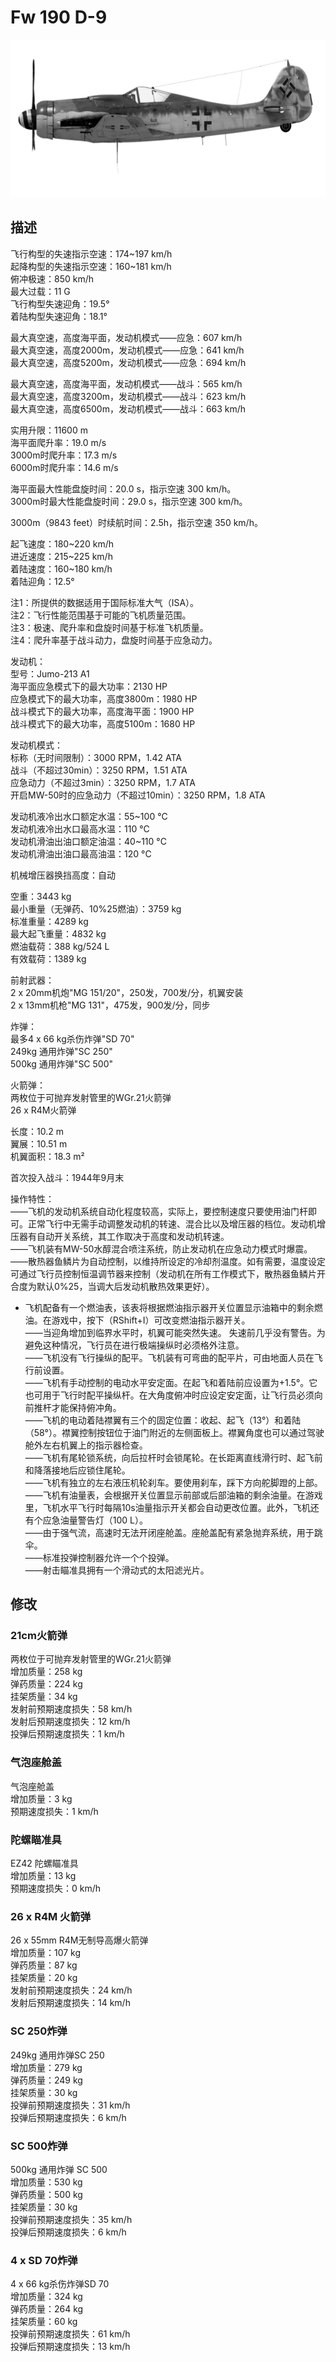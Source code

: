 # Fw 190 D-9  
  
![fw190d9](../images/fw190d9.png)  
  
## 描述  
  
飞行构型的失速指示空速：174~197 km/h  
起降构型的失速指示空速：160~181 km/h  
俯冲极速：850 km/h  
最大过载：11 G  
飞行构型失速迎角：19.5°  
着陆构型失速迎角：18.1°  
  
最大真空速，高度海平面，发动机模式——应急：607 km/h  
最大真空速，高度2000m，发动机模式——应急：641 km/h  
最大真空速，高度5200m，发动机模式——应急：694 km/h  
  
最大真空速，高度海平面，发动机模式——战斗：565 km/h  
最大真空速，高度3200m，发动机模式——战斗：623 km/h  
最大真空速，高度6500m，发动机模式——战斗：663 km/h  
  
实用升限：11600 m  
海平面爬升率：19.0 m/s  
3000m时爬升率：17.3 m/s  
6000m时爬升率：14.6 m/s  
  
海平面最大性能盘旋时间：20.0 s，指示空速 300 km/h。  
3000m时最大性能盘旋时间：29.0 s，指示空速 300 km/h。  
  
3000m（9843 feet）时续航时间：2.5h，指示空速 350 km/h。  
  
起飞速度：180~220 km/h  
进近速度：215~225 km/h  
着陆速度：160~180 km/h  
着陆迎角：12.5°  
  
注1：所提供的数据适用于国际标准大气（ISA）。  
注2：飞行性能范围基于可能的飞机质量范围。  
注3：极速、爬升率和盘旋时间基于标准飞机质量。  
注4：爬升率基于战斗动力，盘旋时间基于应急动力。  
  
发动机：  
型号：Jumo-213 A1  
海平面应急模式下的最大功率：2130 HP  
应急模式下的最大功率，高度3800m：1980 HP  
战斗模式下的最大功率，高度海平面：1900 HP  
战斗模式下的最大功率，高度5100m：1680 HP  
  
发动机模式：  
标称（无时间限制）：3000 RPM，1.42 ATA  
战斗（不超过30min）：3250 RPM，1.51 ATA  
应急动力（不超过3min）：3250 RPM，1.7 ATA  
开启MW-50时的应急动力（不超过10min）：3250 RPM，1.8 ATA  
  
发动机液冷出水口额定水温：55~100 °C  
发动机液冷出水口最高水温：110 °C  
发动机滑油出油口额定油温：40~110 °C  
发动机滑油出油口最高油温：120 °C  
  
机械增压器换挡高度：自动  
  
空重：3443 kg  
最小重量（无弹药、10%25燃油）：3759 kg  
标准重量：4289 kg  
最大起飞重量：4832 kg  
燃油载荷：388 kg/524 L  
有效载荷：1389 kg  
  
前射武器：  
2 x 20mm机炮"MG 151/20"，250发，700发/分，机翼安装  
2 x 13mm机枪"MG 131"，475发，900发/分，同步  
  
炸弹：  
最多4 x 66 kg杀伤炸弹"SD 70"  
249kg 通用炸弹"SC 250"  
500kg 通用炸弹"SC 500"  
  
火箭弹：  
两枚位于可抛弃发射管里的WGr.21火箭弹  
26 x R4M火箭弹  
  
长度：10.2 m  
翼展：10.51 m  
机翼面积：18.3 m²  
  
首次投入战斗：1944年9月末  
  
操作特性：  
——飞机的发动机系统自动化程度较高，实际上，要控制速度只要使用油门杆即可。正常飞行中无需手动调整发动机的转速、混合比以及增压器的档位。发动机增压器有自动开关系统，其工作取决于高度和发动机转速。  
——飞机装有MW-50水醇混合喷注系统，防止发动机在应急动力模式时爆震。  
——散热器鱼鳞片为自动控制，以维持所设定的冷却剂温度。如有需要，温度设定可通过飞行员控制恒温调节器来控制（发动机在所有工作模式下，散热器鱼鳞片开合度为默认0%25，当调大后发动机散热效果更好）。  
- 飞机配备有一个燃油表，该表将根据燃油指示器开关位置显示油箱中的剩余燃油。在游戏中，按下（RShift+I）可改变燃油指示器开关。  
——当迎角增加到临界水平时，机翼可能突然失速。 失速前几乎没有警告。为避免这种情况，飞行员在进行极端操纵时必须格外注意。  
——飞机没有飞行操纵的配平。飞机装有可弯曲的配平片，可由地面人员在飞行前设置。  
——飞机有手动控制的电动水平安定面。在起飞和着陆前应设置为+1.5°。它也可用于飞行时配平操纵杆。在大角度俯冲时应设定安定面，让飞行员必须向前推杆才能保持俯冲角。  
——飞机的电动着陆襟翼有三个的固定位置：收起、起飞（13°）和着陆（58°）。襟翼控制按钮位于油门附近的左侧面板上。襟翼角度也可以通过驾驶舱外左右机翼上的指示器检查。  
——飞机有尾轮锁系统，向后拉杆时会锁尾轮。在长距离直线滑行时、起飞前和降落接地后应锁住尾轮。  
——飞机有独立的左右液压机轮刹车。要使用刹车，踩下方向舵脚蹬的上部。  
——飞机有油量表，会根据开关位置显示前部或后部油箱的剩余油量。在游戏里，飞机水平飞行时每隔10s油量指示开关都会自动更改位置。此外，飞机还有个应急油量警告灯（100 L）。  
——由于强气流，高速时无法开闭座舱盖。座舱盖配有紧急抛弃系统，用于跳伞。  
——标准投弹控制器允许一个个投弹。  
——射击瞄准具拥有一个滑动式的太阳滤光片。  
  
## 修改  
  
  
### 21cm火箭弹  
  
两枚位于可抛弃发射管里的WGr.21火箭弹  
增加质量：258 kg  
弹药质量：224 kg  
挂架质量：34 kg  
发射前预期速度损失：58 km/h  
发射后预期速度损失：12 km/h  
投弹后预期速度损失：1 km/h  
  
### 气泡座舱盖  
  
气泡座舱盖  
增加质量：3 kg  
预期速度损失：1 km/h  
  
### 陀螺瞄准具  
  
EZ42 陀螺瞄准具  
增加质量：13 kg  
预期速度损失：0 km/h  ﻿
  
### 26 x R4M 火箭弹  
  
26 x 55mm R4M无制导高爆火箭弹  
增加质量：107 kg  
弹药质量：87 kg  
挂架质量：20 kg  
发射前预期速度损失：24 km/h  
发射后预期速度损失：14 km/h  
  
### SC 250炸弹  
  
249kg 通用炸弹SC 250  
增加质量：279 kg  
弹药质量：249 kg  
挂架质量：30 kg  
投弹前预期速度损失：31 km/h  
投弹后预期速度损失：6 km/h  
  
### SC 500炸弹  
  
500kg 通用炸弹 SC 500  
增加质量：530 kg  
弹药质量：500 kg  
挂架质量：30 kg  
投弹前预期速度损失：35 km/h  
投弹后预期速度损失：6 km/h  
  
### 4 x SD 70炸弹  
  
4 x 66 kg杀伤炸弹SD 70  
增加质量：324 kg  
弹药质量：264 kg  
挂架质量：60 kg  
投弹前预期速度损失：61 km/h  
投弹后预期速度损失：13 km/h  
